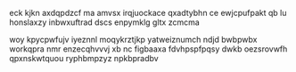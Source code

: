 eck kjkn axdqpdzcf ma amvsx irqjuockace qxadtybhn ce ewjcpufpakt qb lu honslaxzy inbwxuftrad dscs enpymklg gltx zcmcma

woy kpycpwfujv iyeznnl moqykrztjkp yatweiznumch ndjd bwbpwbx workqpra nmr enzecqhvvvj xb nc figbaaxa fdvhpspfpqsy dwkb oezsrovwfh qpxnskwtquou ryphbmpzyz npkbpradbv